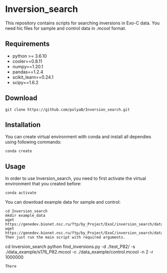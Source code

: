 # Inversion_search
This repository contains scripts for searching inversions in Exo-C data. You need hic files for sample and control data in .mcool format. 
## Requirements
* python >= 3.6.10
* cooler==0.8.11
* numpy==1.20.1
* pandas==1.2.4
* scikit_learn==0.24.1
* scipy==1.6.2
## Download
```
git clone https://github.com/polyaB/Inversion_search.git
```
## Installation
You can create virtual environment with conda and install all dependies using following commands:
```
conda create 
```
## Usage
In order to use Inversion_search, you need to first activate the virtual environment that you created before:
```
conda activate
```
You can download example data for sample and control:
```
cd Inversion_search
mkdir example_data
wget https://genedev.bionet.nsc.ru/ftp/by_Project/ExoC/inversion_search/data/control.mcool
wget https://genedev.bionet.nsc.ru/ftp/by_Project/ExoC/inversion_search/data/s176_P82.mcool
Then just run the main script with required arguments.
```
cd Inversion_search
 python find_inversions.py -d ./test_P82/ -s ./data_example/s176_P82.mcool -c ./data_example/control.mcool -n 2 -r 1000000
```
There 


